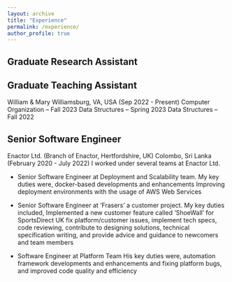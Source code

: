 ```yaml
---
layout: archive
title: "Experience"
permalink: /experience/
author_profile: true
---
```


## Graduate Research Assistant

## Graduate Teaching Assistant
William & Mary
Williamsburg, VA, USA (Sep 2022 - Present)
Computer Organization – Fall 2023
Data Structures – Spring 2023
Data Structures – Fall 2022


## Senior Software Engineer
Enactor Ltd. (Branch of Enactor, Hertfordshire, UK)
Colombo, Sri Lanka (February 2020 - July 2022)
I worked under several teams at Enactor Ltd.

* Senior Software Engineer at Deployment and Scalability team. My key duties were,
docker-based developments and enhancements
Improving deployment environments with the usage of AWS Web Services

* Senior Software Engineer at ‘Frasers’ a customer project. My key duties included,
Implemented a new customer feature called ‘ShoeWall’ for SportsDirect UK
fix platform/customer issues, implement tech specs, code reviewing, contribute to designing solutions, technical specification writing, and provide advice and guidance to newcomers and team members

* Software Engineer at Platform Team
His key duties were, automation framework developments and enhancements and fixing platform bugs, and improved code quality and efficiency


